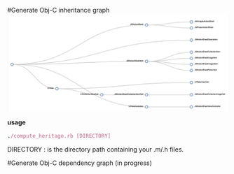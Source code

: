 #Generate Obj-C inheritance graph
![Image](./heritage.png)

**usage**
```ruby
./compute_heritage.rb [DIRECTORY]
```

DIRECTORY : is the directory path containing your .m/.h files.

#Generate Obj-C dependency graph
(in progress)
